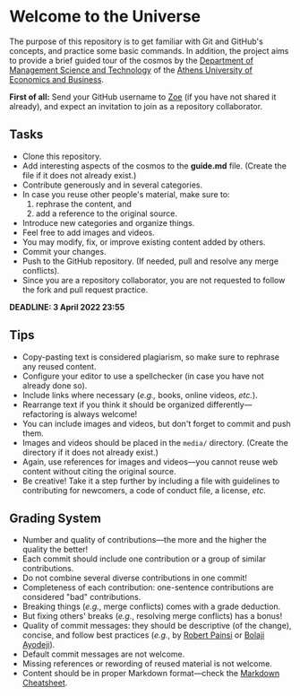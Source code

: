 # Welcome to the Universe

The purpose of this repository is to get familiar with Git and GitHub's concepts, and practice some basic commands. In addition, the project aims to provide a brief guided tour of the cosmos by the [Department of Management Science and Technology][1] of the [Athens University of Economics and Business][2].

**First of all:** Send your GitHub username to [Zoe][3] (if you have not shared it already), and expect an invitation to join as a repository collaborator.

## Tasks
- Clone this repository.
- Add interesting aspects of the cosmos to the **guide.md** file. (Create the file if it does not already exist.)
- Contribute generously and in several categories.
- In case you reuse other people's material, make sure to:
    1. rephrase the content, and
    2. add a reference to the original source.
- Introduce new categories and organize things.
- Feel free to add images and videos.
- You may modify, fix, or improve existing content added by others.
- Commit your changes.
- Push to the GitHub repository. (If needed, pull and resolve any merge conflicts).
- Since you are a repository collaborator, you are not requested to follow the fork and pull request practice.

**DEADLINE: 3 April 2022 23:55**

## Tips
- Copy-pasting text is considered plagiarism, so make sure to rephrase any reused content.
- Configure your editor to use a spellchecker (in case you have not already done so).
- Include links where necessary (*e.g.,* books, online videos, *etc.*).
- Rearrange text if you think it should be organized differently&mdash;refactoring is always welcome!
- You can include images and videos, but don't forget to commit and push them.
- Images and videos should be placed in the ```media/``` directory. (Create the directory if it does not already exist.)
- Again, use references for images and videos&mdash;you cannot reuse web content without citing the original source.
- Be creative! Take it a step further by including a file with guidelines to contributing for newcomers, a code of conduct file, a license, *etc.*

## Grading System
- Number and quality of contributions&mdash;the more and the higher the quality the better!
- Each commit should include one contribution or a group of similar contributions.
- Do not combine several diverse contributions in one commit!
- Completeness of each contribution: one-sentence contributions are considered "bad" contributions.
- Breaking things (*e.g.*, merge conflicts) comes with a grade deduction.
- But fixing others' breaks (*e.g.*, resolving merge conflicts) has a bonus!
- Quality of commit messages: they should be descriptive (of the change), concise, and follow best practices (*e.g.*, by [Robert Painsi][4] or [Bolaji Ayodeji][5]).
- Default commit messages are not welcome.
- Missing references or rewording of reused material is not welcome.
- Content should be in proper Markdown format&mdash;check the [Markdown Cheatsheet][6].

[1]: https://www.dept.aueb.gr/en/dmst
[2]: https://aueb.gr/en
[3]: mailto:zoekotti@aueb.gr
[4]: https://gist.github.com/robertpainsi/b632364184e70900af4ab688decf6f53 "Commit Message Guidelines"
[5]: https://www.freecodecamp.org/news/writing-good-commit-messages-a-practical-guide/ "How to Write Good Commit Messages: A Practical Git Guide"
[6]: https://github.com/adam-p/markdown-here/wiki/Markdown-Cheatsheet
